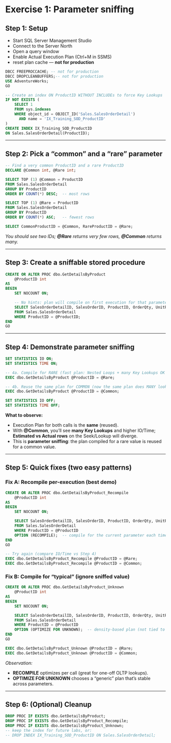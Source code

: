 # Exercise 1: Parameter sniffing 
## Step 1: Setup

* Start SQL Server Management Studio
* Connect to the Server North 
* Open a query window
* Enable Actual Execution Plan (Ctrl+M in SSMS)
*  reset plan cache — **not for production**

```sql
DBCC FREEPROCCACHE; -- not for production
DBCC DROPCLEANBUFFERS;-- not for production
USE AdventureWorks;
GO
```


```sql
-- Create an index ON ProductID WITHOUT INCLUDEs to force Key Lookups
IF NOT EXISTS (
    SELECT 1
    FROM sys.indexes
    WHERE object_id = OBJECT_ID('Sales.SalesOrderDetail')
      AND name = 'IX_Training_SOD_ProductID'
)
CREATE INDEX IX_Training_SOD_ProductID
ON Sales.SalesOrderDetail(ProductID);
```

---

## Step 2: Pick a “common” and a “rare” parameter

```sql
-- Find a very common ProductID and a rare ProductID
DECLARE @Common int, @Rare int;

SELECT TOP (1) @Common = ProductID
FROM Sales.SalesOrderDetail
GROUP BY ProductID
ORDER BY COUNT(*) DESC;  -- most rows

SELECT TOP (1) @Rare = ProductID
FROM Sales.SalesOrderDetail
GROUP BY ProductID
ORDER BY COUNT(*) ASC;   -- fewest rows

SELECT CommonProductID = @Common, RareProductID = @Rare;
```

*You should see two IDs; **@Rare** returns very few rows, **@Common** returns many.*

---

## Step 3: Create a sniffable stored procedure

```sql
CREATE OR ALTER PROC dbo.GetDetailsByProduct
    @ProductID int
AS
BEGIN
    SET NOCOUNT ON;

    -- No hints: plan will compile on first execution for that parameter value
    SELECT SalesOrderDetailID, SalesOrderID, ProductID, OrderQty, UnitPrice
    FROM Sales.SalesOrderDetail
    WHERE ProductID = @ProductID;
END
GO
```

---

## Step 4: Demonstrate parameter sniffing

```sql
SET STATISTICS IO ON;
SET STATISTICS TIME ON;

-- 4a. Compile for RARE (fast plan: Nested Loops + many Key Lookups OK for few rows)
EXEC dbo.GetDetailsByProduct @ProductID = @Rare;

-- 4b. Reuse the same plan for COMMON (now the same plan does MANY lookups = slow)
EXEC dbo.GetDetailsByProduct @ProductID = @Common;

SET STATISTICS IO OFF;
SET STATISTICS TIME OFF;
```

**What to observe:**

* Execution Plan for both calls is the **same** (reused).
* With **@Common**, you’ll see **many Key Lookups** and higher IO/Time; **Estimated vs Actual rows** on the Seek/Lookup will diverge.
* This is **parameter sniffing**: the plan compiled for a rare value is reused for a common value.

---

## Step 5: Quick fixes (two easy patterns)

### Fix A: Recompile per-execution (best demo)

```sql
CREATE OR ALTER PROC dbo.GetDetailsByProduct_Recompile
    @ProductID int
AS
BEGIN
    SET NOCOUNT ON;

    SELECT SalesOrderDetailID, SalesOrderID, ProductID, OrderQty, UnitPrice
    FROM Sales.SalesOrderDetail
    WHERE ProductID = @ProductID
    OPTION (RECOMPILE);  -- compile for the current parameter each time
END
GO

-- Try again (compare IO/Time vs Step 4)
EXEC dbo.GetDetailsByProduct_Recompile @ProductID = @Rare;
EXEC dbo.GetDetailsByProduct_Recompile @ProductID = @Common;
```

### Fix B: Compile for “typical” (ignore sniffed value)

```sql
CREATE OR ALTER PROC dbo.GetDetailsByProduct_Unknown
    @ProductID int
AS
BEGIN
    SET NOCOUNT ON;

    SELECT SalesOrderDetailID, SalesOrderID, ProductID, OrderQty, UnitPrice
    FROM Sales.SalesOrderDetail
    WHERE ProductID = @ProductID
    OPTION (OPTIMIZE FOR UNKNOWN);  -- density-based plan (not tied to first param)
END
GO

EXEC dbo.GetDetailsByProduct_Unknown @ProductID = @Rare;
EXEC dbo.GetDetailsByProduct_Unknown @ProductID = @Common;
```

*Observation:*

* **RECOMPILE** optimizes per call (great for one-off OLTP lookups).
* **OPTIMIZE FOR UNKNOWN** chooses a “generic” plan that’s stable across parameters.

---

## Step 6: (Optional) Cleanup

```sql
DROP PROC IF EXISTS dbo.GetDetailsByProduct;
DROP PROC IF EXISTS dbo.GetDetailsByProduct_Recompile;
DROP PROC IF EXISTS dbo.GetDetailsByProduct_Unknown;
-- keep the index for future labs, or:
-- DROP INDEX IX_Training_SOD_ProductID ON Sales.SalesOrderDetail;
```

